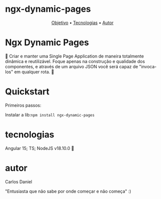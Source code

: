 
# ngx-dynamic-pages

<p align="center">
 <a href="#objetivo">Objetivo</a> •
 <a href="#tecnologias">Tecnologias</a> • 
 <a href="#autor">Autor</a>
</p>

# Ngx Dynamic Pages
🚧 Criar e manter uma Single Page Application de maneira totalmente dinâmica e reutilizável.
Foque apenas na construção e qualidade dos componentes, e através de um arquivo JSON você será capaz de "invoca-los" em qualquer rota. 🚧

# Quickstart
Primeiros passos:

Instalar a lib:<code>npm install ngx-dynamic-pages</code>

# tecnologias

Angular 15; TS; NodeJS v18.10.0 🚀 

# autor

Carlos Daniel

"Entusiasta que não sabe por onde começar e não começa" :)

